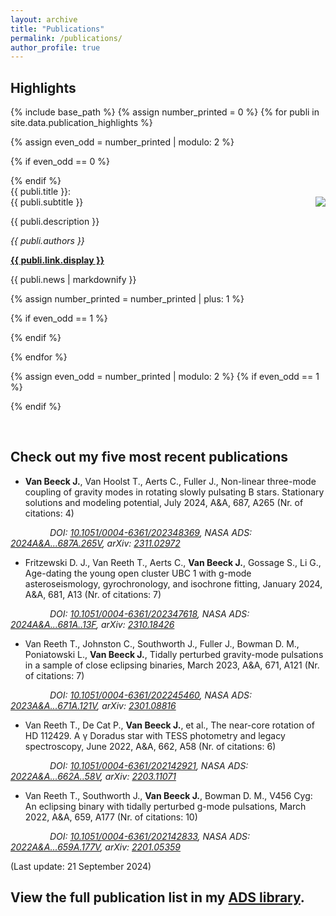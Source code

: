 ```yaml
---
layout: archive
title: "Publications"
permalink: /publications/
author_profile: true
---
```


## Highlights

{% include base_path %}
{% assign number_printed = 0 %}
{% for publi in site.data.publication_highlights %}

{% assign even_odd = number_printed | modulo: 2 %}

{% if even_odd == 0 %}
<div class="row">
{% endif %}

<div class="col-sm-6 clearfix">
  <div class="well">
    <pubtit>{{ publi.title }}:<br>{{ publi.subtitle }}</pubtit>
    <img src="{{ base_path }}/images/publication_highlights/{{ publi.image }}" class="img-responsive" min-width="60%" max-width="75%" min-height="30%" max-height="40%" style="padding: inherit; margin: auto; float: right;" />
    <p>{{ publi.description }}</p>
    <p><em>{{ publi.authors }}</em></p>
    <p><strong><a href="{{ publi.link.url }}" target="_blank">{{ publi.link.display }}</a></strong></p>
    <p>{{ publi.news | markdownify }}</p>
  </div>
</div>

{% assign number_printed = number_printed | plus: 1 %}

{% if even_odd == 1 %}
</div>
{% endif %}

{% endfor %}

{% assign even_odd = number_printed | modulo: 2 %}
{% if even_odd == 1 %}
</div>
{% endif %}

<p> &nbsp; </p>

## Check out my five most recent publications

+ **Van Beeck J.**, Van Hoolst T., Aerts C., Fuller J., Non-linear three-mode coupling of gravity modes in rotating slowly pulsating B stars. Stationary solutions and modeling potential, July 2024, A&A, 687, A265 (Nr. of citations: 4)

&nbsp;&nbsp;&nbsp;&nbsp;&nbsp;&nbsp;&nbsp;&nbsp;&nbsp;&nbsp;&nbsp;&nbsp;&nbsp;&nbsp;&nbsp;&nbsp;*DOI: <a href="https://doi.org/10.1051/0004-6361/202348369">10.1051/0004-6361/202348369</a>, NASA ADS: <a href="https://ui.adsabs.harvard.edu/abs/2024A&A...687A.265V">2024A&A...687A.265V</a>, arXiv: <a href="https://arxiv.org/abs/2311.02972">2311.02972</a>*

+ Fritzewski D. J., Van Reeth T., Aerts C., **Van Beeck J.**, Gossage S., Li G., Age-dating the young open cluster UBC 1 with g-mode asteroseismology, gyrochronology, and isochrone fitting, January 2024, A&A, 681, A13 (Nr. of citations: 7)

&nbsp;&nbsp;&nbsp;&nbsp;&nbsp;&nbsp;&nbsp;&nbsp;&nbsp;&nbsp;&nbsp;&nbsp;&nbsp;&nbsp;&nbsp;&nbsp;*DOI: <a href="https://doi.org/10.1051/0004-6361/202347618">10.1051/0004-6361/202347618</a>, NASA ADS: <a href="https://ui.adsabs.harvard.edu/abs/2024A&A...681A..13F">2024A&A...681A..13F</a>, arXiv: <a href="https://arxiv.org/abs/2310.18426">2310.18426</a>*

+ Van Reeth T., Johnston C., Southworth J., Fuller J., Bowman D. M., Poniatowski L., **Van Beeck J.**, Tidally perturbed gravity-mode pulsations in a sample of close eclipsing binaries, March 2023, A&A, 671, A121 (Nr. of citations: 7)

&nbsp;&nbsp;&nbsp;&nbsp;&nbsp;&nbsp;&nbsp;&nbsp;&nbsp;&nbsp;&nbsp;&nbsp;&nbsp;&nbsp;&nbsp;&nbsp;*DOI: <a href="https://doi.org/10.1051/0004-6361/202245460">10.1051/0004-6361/202245460</a>, NASA ADS: <a href="https://ui.adsabs.harvard.edu/abs/2023A&A...671A.121V">2023A&A...671A.121V</a>, arXiv: <a href="https://arxiv.org/abs/2301.08816">2301.08816</a>*

+ Van Reeth T., De Cat P., **Van Beeck J.**, et al., The near-core rotation of HD 112429. A γ Doradus star with TESS photometry and legacy spectroscopy, June 2022, A&A, 662, A58 (Nr. of citations: 6)

&nbsp;&nbsp;&nbsp;&nbsp;&nbsp;&nbsp;&nbsp;&nbsp;&nbsp;&nbsp;&nbsp;&nbsp;&nbsp;&nbsp;&nbsp;&nbsp;*DOI: <a href="https://doi.org/10.1051/0004-6361/202142921">10.1051/0004-6361/202142921</a>, NASA ADS: <a href="https://ui.adsabs.harvard.edu/abs/2022A&A...662A..58V">2022A&A...662A..58V</a>, arXiv: <a href="https://arxiv.org/abs/2203.11071">2203.11071</a>*

+ Van Reeth T., Southworth J., **Van Beeck J.**, Bowman D. M., V456 Cyg: An eclipsing binary with tidally perturbed g-mode pulsations, March 2022, A&A, 659, A177 (Nr. of citations: 10)

&nbsp;&nbsp;&nbsp;&nbsp;&nbsp;&nbsp;&nbsp;&nbsp;&nbsp;&nbsp;&nbsp;&nbsp;&nbsp;&nbsp;&nbsp;&nbsp;*DOI: <a href="https://doi.org/10.1051/0004-6361/202142833">10.1051/0004-6361/202142833</a>, NASA ADS: <a href="https://ui.adsabs.harvard.edu/abs/2022A&A...659A.177V">2022A&A...659A.177V</a>, arXiv: <a href="https://arxiv.org/abs/2201.05359">2201.05359</a>*


(Last update: 21 September 2024)

## View the full publication list in my [ADS library](https://ui.adsabs.harvard.edu/public-libraries/mrBh0XAqRuqabcPXhidMUA).

<!-- {% if author.googlescholar %}
  You can also find my articles on <u><a href="{{author.googlescholar}}">my Google Scholar profile</a>.</u>
{% endif %}

{% include base_path %}

{% for post in site.publications reversed %}
  {% include archive-single.html %}
{% endfor %} -->
